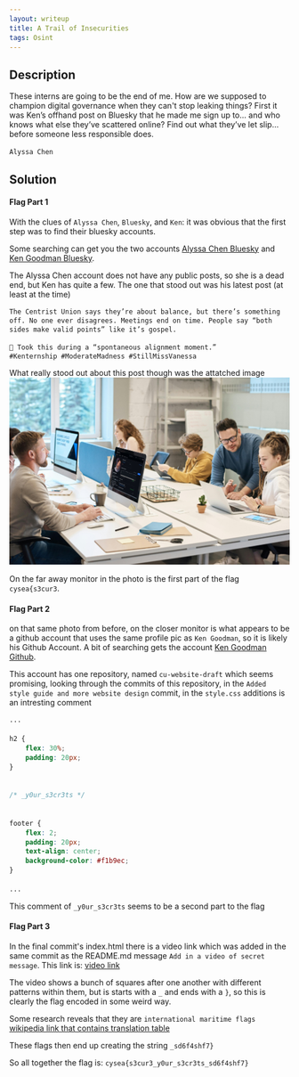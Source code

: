 ```yaml
---
layout: writeup
title: A Trail of Insecurities
tags: Osint
---
```


## Description

These interns are going to be the end of me. How are we supposed to champion digital governance when they can't stop leaking things? First it was Ken’s offhand post on Bluesky that he made me sign up to... and who knows what else they’ve scattered online? Find out what they’ve let slip... before someone less responsible does.

`Alyssa Chen`

## Solution

#### Flag Part 1

With the clues of `Alyssa Chen`, `Bluesky`, and `Ken`: it was obvious that the first step was to find their bluesky accounts.

Some searching can get you the two accounts [Alyssa Chen Bluesky](https://bsky.app/profile/did:plc:eesdhh5iyadit247u3fiwenf) and [Ken Goodman Bluesky](https://bsky.app/profile/did:plc:vo4thn3yrsy5fxereaxb2qgn). 

The Alyssa Chen account does not have any public posts, so she is a dead end, but Ken has quite a few. The one that stood out was his latest post (at least at the time)

```text
The Centrist Union says they’re about balance, but there’s something off. No one ever disagrees. Meetings end on time. People say “both sides make valid points” like it’s gospel.

📸 Took this during a “spontaneous alignment moment.”
#Kenternship #ModerateMadness #StillMissVanessa
```

What really stood out about this post though was the attatched image
![Image of 6 coworkers at a table independently working on things](/assets/images/writeups_images/A-Trail-of-Insecurities/KenGoodmanPostPhoto.jpeg)

On the far away monitor in the photo is the first part of the flag `cysea{s3cur3`. 

#### Flag Part 2

on that same photo from before, on the closer monitor is what appears to be a github account that uses the same profile pic as `Ken Goodman`, so it is likely his Github Account. A bit of searching gets the account [Ken Goodman Github](https://github.com/kengoodman-cu).

This account has one repository, named `cu-website-draft` which seems promising, looking through the commits of this repository, in the `Added style guide and more website design` commit, in the `style.css` additions is an intresting comment

```css
...

h2 {
    flex: 30%;
    padding: 20px;
}


/* _y0ur_s3cr3ts */


footer {
    flex: 2;
    padding: 20px;
    text-align: center;
    background-color: #f1b9ec;
}

...
```

This comment of `_y0ur_s3cr3ts` seems to be a second part to the flag

#### Flag Part 3

In the final commit's index.html there is a video link which was added in the same commit as the README.md message `Add in a video of secret message`. This link is: [video link](https://www.canva.com/design/DAGqSzVswNM/n3okI37oRKhG8sjTsvSGTQ/watch?embed&autoplay=1&loop=1)

The video shows a bunch of squares after one another with different patterns within them, but is starts with a `_` and ends with a `}`, so this is clearly the flag encoded in some weird way.

Some research reveals that they are `international maritime flags` [wikipedia link that contains translation table](https://en.wikipedia.org/wiki/International_maritime_signal_flags)

These flags then end up creating the string `_sd6f4shf7}`

So all together the flag is: `cysea{s3cur3_y0ur_s3cr3ts_sd6f4shf7}`
